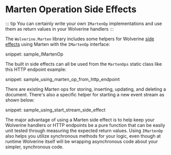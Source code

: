 # Marten Operation Side Effects

::: tip
You can certainly write your own `IMartenOp` implementations and use them as return values in your Wolverine
handlers
:::

The `Wolverine.Marten` library includes some helpers for Wolverine [side effects](/guide/handlers/side-effects) using
Marten with the `IMartenOp` interface:

snippet: sample_IMartenOp

The built in side effects can all be used from the `MartenOps` static class like this HTTP endpoint example:

snippet: sample_using_marten_op_from_http_endpoint

There are existing Marten ops for storing, inserting, updating, and deleting a document. There's also a specific
helper for starting a new event stream as shown below:

snippet: sample_using_start_stream_side_effect

The major advantage of using a Marten side effect is to help keep your Wolverine handlers or HTTP endpoints 
be a pure function that can be easily unit tested through measuring the expected return values. Using `IMartenOp` also
helps you utilize synchronous methods for your logic, even though at runtime Wolverine itself will be wrapping asynchronous
code about your simpler, synchronous code.



